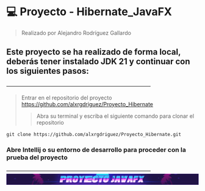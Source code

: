 # 💻 Proyecto - Hibernate_JavaFX 
> Realizado por Alejandro Rodríguez Gallardo

## Este proyecto se ha realizado de forma local, deberás tener instalado JDK 21 y continuar con los siguientes pasos:
―――――――――――――――――――――――――――
> Entrar en el repositorio del proyecto
>https://github.com/alxrgdriguez/Proyecto_Hibernate
>> Abra su terminal y escriba el siguiente comando para clonar el repositorio

```
git clone https://github.com/alxrgdriguez/Proyecto_Hibernate.git
```
### Abre Intellij o su entorno de desarrollo para proceder con la prueba del proyecto
―――――――――――――――――――――――――――
![](https://github.com/alxrgdriguez/Proyecto_Hibernate/blob/main/standard.gif?raw=true)

